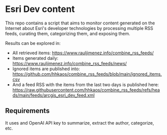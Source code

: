 # Esri Dev content

This repo contains a script that aims to monitor content generated on the Internet about Esri's developer technologies by processing multiple RSS feeds, curating them, categorizing them, and exposing them.

Results can be explored in:
* All retrieved items: https://www.rauljimenez.info/combine_rss_feeds/
* Items generated daily: https://www.rauljimenez.info/combine_rss_feeds/news/
* Ignored items are published into: https://github.com/hhkaos/combine_rss_feeds/blob/main/ignored_items.csv
* And a feed RSS with the items from the last two days is published here: https://raw.githubusercontent.com/hhkaos/combine_rss_feeds/refs/heads/main/feeds/arcgis_esri_dev_feed.xml

## Requirements

It uses and OpenAI API key to summarize, extract the author, categorize, etc.
